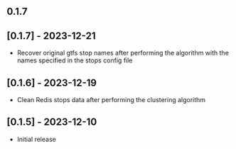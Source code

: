 ## 0.1.7

## [0.1.7] - 2023-12-21

- Recover original gtfs stop names after performing the algorithm with the names specified in the stops config file

## [0.1.6] - 2023-12-19

- Clean Redis stops data after performing the clustering algorithm

## [0.1.5] - 2023-12-10

- Initial release
